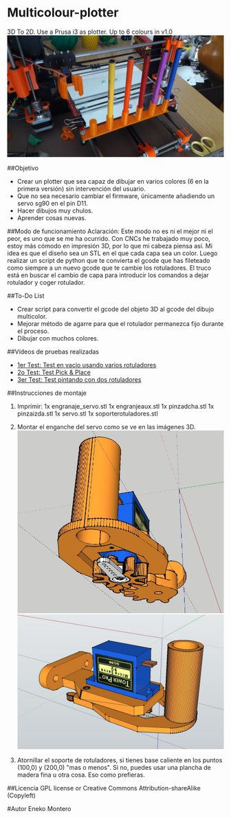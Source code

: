 ﻿# Multicolour-plotter
3D To 2D. Use a Prusa i3 as plotter. Up to 6 colours in v1.0
![alt text](https://github.com/EnekoMontero/Multicolour-plotter/blob/master/Imagenes/Multicolour-plotter.jpg "Version 1.0 del plotter")

##Objetivo
- Crear un plotter que sea capaz de dibujar en varios colores (6 en la primera versión) sin intervención del usuario.
- Que no sea necesario cambiar el firmware, únicamente añadiendo un servo sg90 en el pin D11.
- Hacer dibujos muy chulos.
- Aprender cosas nuevas.

##Modo de funcionamiento
Aclaración: Este modo no es ni el mejor ni el peor, es uno que se me ha ocurrido. Con CNCs he trabajado muy poco, estoy más cómodo en impresión 3D, por lo que mi cabeza piensa así.
Mi idea es que el diseño sea un STL en el que cada capa sea un color. Luego realizar un script de python que te convierta el gcode que has fileteado como siempre a un nuevo gcode que te cambie los rotuladores. El truco está en buscar el cambio de capa para introducir los comandos a dejar rotulador y coger rotulador.

##To-Do List
- Crear script para convertir el gcode del objeto 3D al gcode del dibujo multicolor.
- Mejorar método de agarre para que el rotulador permanezca fijo durante el proceso.
- Dibujar con muchos colores.

##Vídeos de pruebas realizadas
- [1er Test: Test en vacío usando varios rotuladores](https://www.youtube.com/watch?v=smSGIGMu_bk)
- [2o Test: Test Pick & Place](https://www.youtube.com/watch?v=2m39z0g3RdI)
- [3er Test: Test pintando con dos rotuladores](https://www.youtube.com/watch?v=vBUHGIYiAxE)

##Instrucciones de montaje
1. Imprimir:
	1x engranaje_servo.stl
	1x engranjeaux.stl
	1x pinzadcha.stl
	1x pinzaizda.stl
	1x servo.stl
	1x soporterotuladores.stl

2. Montar el enganche del servo como se ve en las imágenes 3D.
![alt text](https://github.com/EnekoMontero/Multicolour-plotter/blob/master/Imagenes/montaje3d.JPG "Montaje 3D")
![alt text](https://github.com/EnekoMontero/Multicolour-plotter/blob/master/Imagenes/montaje3d_2.JPG "Montaje 3D 2")

3. Atornillar el soporte de rotuladores, si tienes base caliente en los puntos (100,0) y (200,0) "mas o menos". Si no, puedes usar una plancha de madera fina u otra cosa. Eso como prefieras.

##Licencia
GPL license or Creative Commons Attribution-shareAlike (Copyleft)

#Autor
Eneko Montero